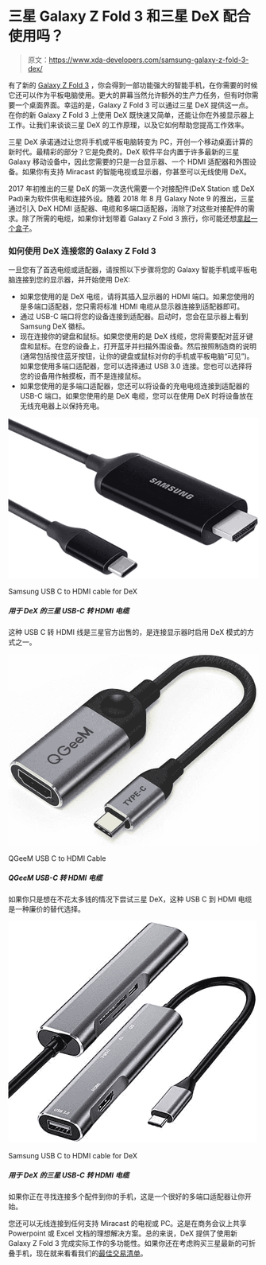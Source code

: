 # 三星 Galaxy Z Fold 3 和三星 DeX 配合使用吗？

> 原文：<https://www.xda-developers.com/samsung-galaxy-z-fold-3-dex/>

有了新的 [Galaxy Z Fold 3](https://www.xda-developers.com/samsung-galaxy-z-fold-3/) ，你会得到一部功能强大的智能手机，在你需要的时候它还可以作为平板电脑使用。更大的屏幕当然允许额外的生产力任务，但有时你需要一个桌面界面。幸运的是，Galaxy Z Fold 3 可以通过三星 DeX 提供这一点。在你的新 Galaxy Z Fold 3 上使用 DeX 既快速又简单，还能让你在外接显示器上工作。让我们来谈谈三星 DeX 的工作原理，以及它如何帮助您提高工作效率。

三星 DeX 承诺通过让您将手机或平板电脑转变为 PC，开创一个移动桌面计算的新时代。最精彩的部分？它是免费的。DeX 软件平台内置于许多最新的三星 Galaxy 移动设备中，因此您需要的只是一台显示器、一个 HDMI 适配器和外围设备。如果你有支持 Miracast 的智能电视或显示器，你甚至可以无线使用 DeX。

2017 年初推出的三星 DeX 的第一次迭代需要一个对接配件(DeX Station 或 DeX Pad)来为软件供电和连接外设。随着 2018 年 8 月 Galaxy Note 9 的推出，三星通过引入 DeX HDMI 适配器、电缆和多端口适配器，消除了对这些对接配件的需求。除了所需的电缆，如果你计划带着 Galaxy Z Fold 3 旅行，你可能还想[拿起一个盒子](https://www.xda-developers.com/best-samsung-galaxy-z-fold-3-cases/)。

### 如何使用 DeX 连接您的 Galaxy Z Fold 3

一旦您有了首选电缆或适配器，请按照以下步骤将您的 Galaxy 智能手机或平板电脑连接到您的显示器，并开始使用 DeX:

*   如果您使用的是 DeX 电缆，请将其插入显示器的 HDMI 端口。如果您使用的是多端口适配器，您只需将标准 HDMI 电缆从显示器连接到适配器即可。
*   通过 USB-C 端口将您的设备连接到适配器。启动时，您会在显示器上看到 Samsung DeX 徽标。
*   现在连接你的键盘和鼠标。如果您使用的是 DeX 线缆，您将需要配对蓝牙键盘和鼠标。在您的设备上，打开蓝牙并扫描外围设备。然后按照制造商的说明(通常包括按住蓝牙按钮，让你的键盘或鼠标对你的手机或平板电脑“可见”)。如果您使用多端口适配器，您可以选择通过 USB 3.0 连接。您也可以选择将您的设备用作触摸板，而不是连接鼠标。
*   如果您使用的是多端口适配器，您还可以将设备的充电电缆连接到适配器的 USB-C 端口。如果您使用的是 DeX 电缆，您可以在使用 DeX 时将设备放在无线充电器上以保持充电。

 <picture>![This USB C to HDMI cable is officially sold by Samsung, and is one of the ways to enable DeX mode when connected to a monitor.](img/78c3d630cc2429f90d5690f37ae57799.png)</picture> 

Samsung USB C to HDMI cable for DeX

##### 用于 DeX 的三星 USB-C 转 HDMI 电缆

这种 USB C 转 HDMI 线是三星官方出售的，是连接显示器时启用 DeX 模式的方式之一。

 <picture>![This USB C to HDMI cable is an inexpensive alternative, in case you just want to try out Samsung DeX without spending too much.](img/b9780bf83e8d12790539a3e7213d0559.png)</picture> 

QGeeM USB C to HDMI Cable

##### QGeeM USB-C 转 HDMI 电缆

如果你只是想在不花太多钱的情况下尝试三星 DeX，这种 USB C 到 HDMI 电缆是一种廉价的替代选择。

 <picture>![If you are looking to connect multiple accessories to your phone, this is a good multiport adapter to get you started.](img/1e745cb9aef75e710ec6f14329e3b2c8.png)</picture> 

Samsung USB C to HDMI cable for DeX

##### 用于 DeX 的三星 USB-C 转 HDMI 电缆

如果你正在寻找连接多个配件到你的手机，这是一个很好的多端口适配器让你开始。

您还可以无线连接到任何支持 Miracast 的电视或 PC。这是在商务会议上共享 Powerpoint 或 Excel 文档的理想解决方案。总的来说，DeX 提供了使用新 Galaxy Z Fold 3 完成实际工作的多功能性。如果你还在考虑购买三星最新的可折叠手机，现在就来看看我们的[最佳交易清单](https://www.xda-developers.com/best-galaxy-z-fold-3-deals/)。